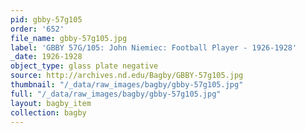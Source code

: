 ```yaml
---
pid: gbby-57g105
order: '652'
file_name: gbby-57g105.jpg
label: 'GBBY 57G/105: John Niemiec: Football Player - 1926-1928'
_date: 1926-1928
object_type: glass plate negative
source: http://archives.nd.edu/Bagby/GBBY-57g105.jpg
thumbnail: "/_data/raw_images/bagby/gbby-57g105.jpg"
full: "/_data/raw_images/bagby/gbby-57g105.jpg"
layout: bagby_item
collection: bagby
---
```

